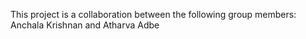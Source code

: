 This project is a collaboration between the following group members: Anchala Krishnan and Atharva Adbe
